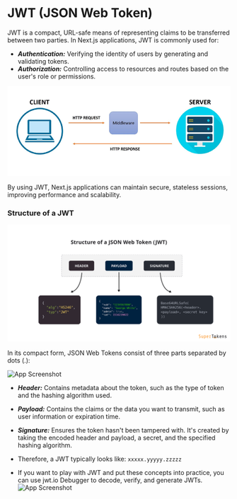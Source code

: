 # JWT (JSON Web Token)

JWT is a compact, URL-safe means of representing claims to be transferred between two parties. In Next.js applications, JWT is commonly used for:

- ***Authentication:*** Verifying the identity of users by generating and validating tokens.
- ***Authorization:*** Controlling access to resources and routes based on the user's role or permissions.

![App Screenshot](/step21_auth/04_jwt/public/jwt.png)

By using JWT, Next.js applications can maintain secure, stateless sessions, improving performance and scalability.

### Structure of a JWT

![App Screenshot](/step21_auth/04_jwt/public/jwt-structure.png)

In its compact form, JSON Web Tokens consist of three parts separated by dots (.):

![App Screenshot](https://cdn.auth0.com/content/jwt/encoded-jwt3.png)

- ***Header:*** Contains metadata about the token, such as the type of token and the hashing algorithm used.
- ***Payload:*** Contains the claims or the data you want to transmit, such as user information or expiration time.
- ***Signature:*** Ensures the token hasn't been tampered with. It's created by taking the encoded header and payload, a secret, and the specified hashing algorithm.

- Therefore, a JWT typically looks like: `xxxxx.yyyyy.zzzzz`

- If you want to play with JWT and put these concepts into practice, you can use jwt.io Debugger to decode, verify, and generate JWTs.
![App Screenshot](https://cdn.auth0.com/website/jwt/introduction/debugger.png)